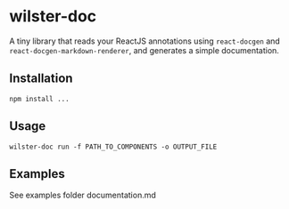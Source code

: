 wilster-doc
=========

A tiny library that reads your ReactJS annotations using `react-docgen` and `react-docgen-markdown-renderer`, and generates a simple documentation.

## Installation

  `npm install ...`

## Usage
`wilster-doc run -f PATH_TO_COMPONENTS -o OUTPUT_FILE`

## Examples
See examples folder documentation.md
